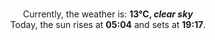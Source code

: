 <p  align="center"><br/>Currently, the weather is: <b> 13°C, <i>clear sky</i></b></br>Today, the sun rises at <b>05:04</b> and sets at <b>19:17</b>.</p>